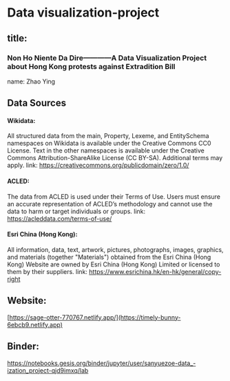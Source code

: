 # Data visualization-project

## title: 
### Non Ho Niente Da Dire————A Data Visualization Project about Hong Kong protests against Extradition Bill
name: Zhao Ying

## Data Sources
#### Wikidata:  
All structured data from the main, Property, Lexeme, and EntitySchema namespaces on Wikidata is available under the Creative Commons CC0 License. 
Text in the other namespaces is available under the Creative Commons Attribution-ShareAlike License (CC BY-SA). Additional terms may apply.
link: https://creativecommons.org/publicdomain/zero/1.0/

#### ACLED:  
The data from ACLED is used under their Terms of Use. Users must ensure an accurate representation of ACLED’s methodology and cannot use the data to harm or target individuals or groups. 
link: https://acleddata.com/terms-of-use/

#### Esri China (Hong Kong):
All information, data, text, artwork, pictures, photographs, images, graphics, and materials (together "Materials") obtained from the Esri China (Hong Kong) Website are owned by Esri China (Hong Kong) Limited or licensed to them by their suppliers.
link: https://www.esrichina.hk/en-hk/general/copy-right

## Website:
[https://sage-otter-770767.netlify.app/](https://timely-bunny-6ebcb9.netlify.app)

## Binder:
https://notebooks.gesis.org/binder/jupyter/user/sanyuezoe-data_-ization_project-qjd9imxq/lab

